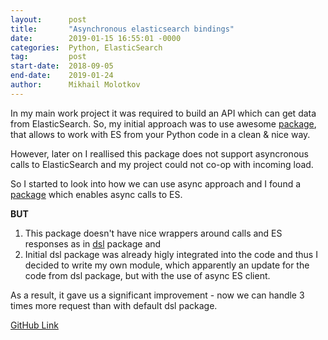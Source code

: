 ```yaml
---
layout:      post
title:       "Asynchronous elasticsearch bindings"
date:        2019-01-15 16:55:01 -0000
categories:  Python, ElasticSearch
tag:         post
start-date:  2018-09-05
end-date:    2019-01-24
author:      Mikhail Molotkov
---
```


In my main work project it was required to build an API which can get data from ElasticSearch.
So, my initial approach was to use awesome [package][dsl-link], that allows to work with ES from your Python code in a clean & nice way.

However, later on I reallised this package does not support asyncronous calls to ElasticSearch and my project could not co-op with incoming load.

So I started to look into how we can use async approach and I found a [package][async-link] which enables async calls to ES.

**BUT**
1. This package doesn't have nice wrappers around calls and ES responses as in [dsl][dsl-link] package and 
2. Initial dsl package was already higly integrated into the code
and thus I decided to write my own module, which apparently an update for the code from dsl package, but with the use of async ES client. 

As a result, it gave us a significant improvement - now we can handle 3 times more request than with default dsl package.


[GitHub Link][link-to]

[link-to]:    https://github.com/MikhailMS/elasticsearch-async-dsl-binds
[dsl-link]:   https://github.com/elastic/elasticsearch-dsl-py
[async-link]: https://github.com/elastic/elasticsearch-py-async
